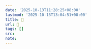 ```yaml
---
date: '2025-10-13T11:28:25+08:00'
lastmod: '2025-10-13T13:04:51+08:00'
title: 󰜽
url: 󰜽
tags: []
src:
note:
---
```

